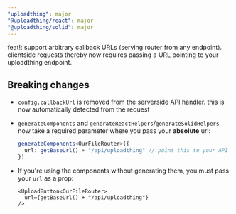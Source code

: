 ```yaml
---
"uploadthing": major
"@uploadthing/react": major
"@uploadthing/solid": major
---
```


feat!: support arbitrary callback URLs (serving router from any endpoint).
clientside requests thereby now requires passing a URL pointing to your
uploadthing endpoint.

## Breaking changes

- `config.callbackUrl` is removed from the serverside API handler. this is now automatically detected from the request

- `generateComponents` and `generateReactHelpers`/`generateSolidHelpers` now take a required parameter where you pass your **absolute** url:

  ```ts
  generateComponents<OurFileRouter>({
    url: getBaseUrl() + "/api/uploadthing" // point this to your API endpoint
  })
  ```

- If you're using the components without generating them, you must pass your `url` as a prop:

  ```tsx
  <UploadButton<OurFileRouter>
    url={getBaseUrl() + "/api/uploadthing"}
  />
  